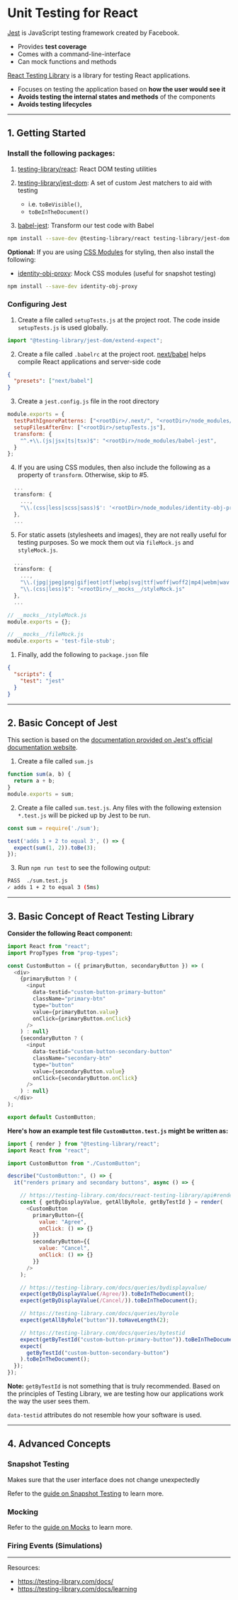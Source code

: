 # Unit Testing for React

[Jest](https://jestjs.io/) is JavaScript testing framework created by Facebook.

- Provides **test **coverage****
- Comes with a command-line-interface
- Can mock functions and methods

[React Testing Library](https://testing-library.com/docs/) is a library for testing React applications.

- Focuses on testing the application based on **how the user would see it**
- **Avoids testing the internal states and methods** of the components
- **Avoids testing lifecycles**

---

## 1. Getting Started

### Install the following packages:

1. [testing-library/react](https://github.com/testing-library/react-testing-library): React DOM testing utilities

2. [testing-library/jest-dom](https://github.com/testing-library/jest-dom): A set of custom Jest matchers to aid with testing
   - i.e. `toBeVisible()`,
   - `toBeInTheDocument()`

3. [babel-jest](https://www.npmjs.com/package/babel-jest): Transform our test code with Babel

```bash
npm install --save-dev @testing-library/react testing-library/jest-dom babel-jest
```

**Optional:** If you are using [CSS Modules](https://github.com/css-modules/css-modules) for styling, then also install the following:
- [identity-obj-proxy](https://github.com/keyz/identity-obj-proxy): Mock CSS modules (useful for snapshot testing)

```bash
npm install --save-dev identity-obj-proxy
```

### Configuring Jest

1. Create a file called `setupTests.js` at the project root. The code inside `setupTests.js` is used globally.

```javascript
import "@testing-library/jest-dom/extend-expect";
```

2. Create a file called `.babelrc` at the project root. [next/babel](https://nextjs.org/docs/advanced-features/customizing-babel-config) helps compile React applications and server-side code

```json
{
  "presets": ["next/babel"]
}
```

3. Create a `jest.config.js` file in the root directory
   
```javascript
module.exports = {
  testPathIgnorePatterns: ["<rootDir>/.next/", "<rootDir>/node_modules/"],
  setupFilesAfterEnv: ["<rootDir>/setupTests.js"],
  transform: {
    "^.+\\.(js|jsx|ts|tsx)$": "<rootDir>/node_modules/babel-jest",
  }
};
```

4. If you are using CSS modules, then also include the following as a property of `transform`. Otherwise, skip to #5.

```javascript
  ...
  transform: {
    ...,
    "\\.(css|less|scss|sass)$': '<rootDir>/node_modules/identity-obj-proxy"
  },
  ...
```

5. For static assets (stylesheets and images), they are not really useful for testing purposes. So we mock them out via `fileMock.js` and `styleMock.js`.

```javascript
  ...
  transform: {
    ...,
    "\\.(jpg|jpeg|png|gif|eot|otf|webp|svg|ttf|woff|woff2|mp4|webm|wav|mp3|m4a|aac|oga)$": "<rootDir>/__mocks__/fileMock.js",
    "\\.(css|less)$": "<rootDir>/__mocks__/styleMock.js"
  },
  ...
```

```javascript
// __mocks__/styleMock.js
module.exports = {};
```

```javascript
// __mocks__/fileMock.js
module.exports = 'test-file-stub';
```

1. Finally, add the following to `package.json` file

```json
{
  "scripts": {
    "test": "jest"
  }
}
```

---

## 2. Basic Concept of Jest

This section is based on the [documentation provided on Jest's official documentation website](https://jestjs.io/docs/getting-started).

1. Create a file called `sum.js`

```javascript
function sum(a, b) {
  return a + b;
}
module.exports = sum;
```

2. Create a file called `sum.test.js`. Any files with the following extension `*.test.js` will be picked up by Jest to be run.

```javascript
const sum = require('./sum');

test('adds 1 + 2 to equal 3', () => {
  expect(sum(1, 2)).toBe(3);
});
```

3. Run `npm run test` to see the following output:

```bash
PASS  ./sum.test.js
✓ adds 1 + 2 to equal 3 (5ms)
```

---

## 3. Basic Concept of React Testing Library

**Consider the following React component:**

```javascript
import React from "react";
import PropTypes from "prop-types";

const CustomButton = ({ primaryButton, secondaryButton }) => (
  <div>
    {primaryButton ? (
      <input
        data-testid="custom-button-primary-button"
        className="primary-btn"
        type="button"
        value={primaryButton.value}
        onClick={primaryButton.onClick}
      />
    ) : null}
    {secondaryButton ? (
      <input
        data-testid="custom-button-secondary-button"
        className="secondary-btn"
        type="button"
        value={secondaryButton.value}
        onClick={secondaryButton.onClick}
      />
    ) : null}
  </div>
);

export default CustomButton;
```

**Here's how an example test file `CustomButton.test.js` might be written as:**

```javascript
import { render } from "@testing-library/react";
import React from "react";

import CustomButton from "./CustomButton";

describe("CustomButton:", () => {
  it("renders primary and secondary buttons", async () => {

    // https://testing-library.com/docs/react-testing-library/api#render
    const { getByDisplayValue, getAllByRole, getByTestId } = render(
      <CustomButton
        primaryButton={{
          value: "Agree",
          onClick: () => {}
        }}
        secondaryButton={{
          value: "Cancel",
          onClick: () => {}
        }}
      />
    );

    // https://testing-library.com/docs/queries/bydisplayvalue/
    expect(getByDisplayValue(/Agree/)).toBeInTheDocument();
    expect(getByDisplayValue(/Cancel/)).toBeInTheDocument();

    // https://testing-library.com/docs/queries/byrole
    expect(getAllByRole("button")).toHaveLength(2);

    // https://testing-library.com/docs/queries/bytestid
    expect(getByTestId("custom-button-primary-button")).toBeInTheDocument();
    expect(
      getByTestId("custom-button-secondary-button")
    ).toBeInTheDocument();
  });
});
```

**Note:** `getByTestId` is not something that is truly recommended. Based on the principles of Testing Library, we are testing how our applications work the way the user sees them.

`data-testid` attributes do not resemble how your software is used.

---

## 4. Advanced Concepts
### Snapshot Testing

Makes sure that the user interface does not change unexpectedly

Refer to the [guide on Snapshot Testing](Snapshot-Testing.md) to learn more.

### Mocking

Refer to the [guide on Mocks](Mocks.md) to learn more.

### Firing Events (Simulations)


---

Resources:

- https://testing-library.com/docs/
- https://testing-library.com/docs/learning

